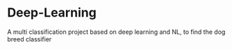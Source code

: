 # Deep-Learning
A multi classification project based on deep learning and NL,
to find the dog breed classifier
